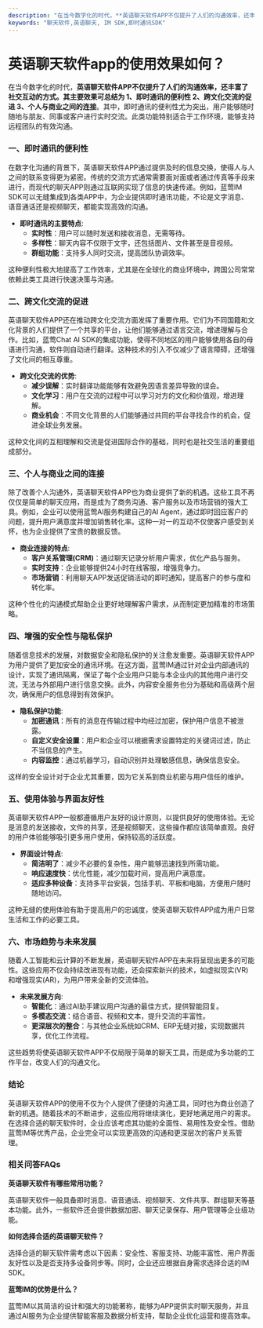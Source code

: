 ```yaml
---
description: "在当今数字化的时代，**英语聊天软件APP不仅提升了人们的沟通效率，还丰富了社交互动的方式。其主要效果可总结为 1、即时通讯的便利性 2、跨文化交流的促进 3、个人与商业之间的连接**。其中，即时通讯的便利性尤为突出，用户能够随时随地与朋友、同事或客户进行实时交流。此类功能特别适合于工作环境，能够支持远程团队的有效沟通。"
keywords: "聊天软件,英语聊天, IM SDK,即时通讯SDK"
---
```

# 英语聊天软件app的使用效果如何？

在当今数字化的时代，**英语聊天软件APP不仅提升了人们的沟通效率，还丰富了社交互动的方式。其主要效果可总结为 1、即时通讯的便利性 2、跨文化交流的促进 3、个人与商业之间的连接**。其中，即时通讯的便利性尤为突出，用户能够随时随地与朋友、同事或客户进行实时交流。此类功能特别适合于工作环境，能够支持远程团队的有效沟通。

### 一、即时通讯的便利性

在数字化沟通的背景下，英语聊天软件APP通过提供及时的信息交换，使得人与人之间的联系变得更为紧密。传统的交流方式通常需要面对面或者通过传真等手段来进行，而现代的聊天APP则通过互联网实现了信息的快速传递。例如，蓝莺IM SDK可以无缝集成到各类APP中，为企业提供即时通讯功能，不论是文字消息、语音通话还是视频聊天，都能实现高效的沟通。

- **即时通讯的主要特点**:
  - **实时性**：用户可以随时发送和接收消息，无需等待。
  - **多样性**：聊天内容不仅限于文字，还包括图片、文件甚至是音视频。
  - **群组功能**：支持多人同时交流，提高团队协调效率。

这种便利性极大地提高了工作效率，尤其是在全球化的商业环境中，跨国公司常常依赖此类工具进行快速决策与沟通。

### 二、跨文化交流的促进

英语聊天软件APP还在推动跨文化交流方面发挥了重要作用。它们为不同国籍和文化背景的人们提供了一个共享的平台，让他们能够通过语言交流，增进理解与合作。比如，蓝莺Chat AI SDK的集成功能，使得不同地区的用户能够使用各自的母语进行沟通，软件则自动进行翻译。这种技术的引入不仅减少了语言障碍，还增强了文化间的相互尊重。

- **跨文化交流的优势**:
  - **减少误解**：实时翻译功能能够有效避免因语言差异导致的误会。
  - **文化学习**：用户在交流的过程中可以学习对方的文化和价值观，增进理解。
  - **商业机会**：不同文化背景的人们能够通过共同的平台寻找合作的机会，促进全球业务发展。

这种文化间的互相理解和交流是促进国际合作的基础，同时也是社交生活的重要组成部分。

### 三、个人与商业之间的连接

除了改善个人沟通外，英语聊天软件APP也为商业提供了新的机遇。这些工具不再仅仅是简单的聊天应用，而是成为了商务沟通、客户服务以及市场营销的强大工具。例如，企业可以使用蓝莺AI服务构建自己的AI Agent，通过即时回应客户的问题，提升用户满意度并增加销售转化率。这种一对一的互动不仅使客户感受到关怀，也为企业提供了宝贵的数据反馈。

- **商业连接的特点**:
  - **客户关系管理(CRM)**：通过聊天记录分析用户需求，优化产品与服务。
  - **实时支持**：企业能够提供24小时在线客服，增强竞争力。
  - **市场营销**：利用聊天APP发送促销活动的即时通知，提高客户的参与度和转化率。

这种个性化的沟通模式帮助企业更好地理解客户需求，从而制定更加精准的市场策略。

### 四、增强的安全性与隐私保护

随着信息技术的发展，对数据安全和隐私保护的关注愈发重要。英语聊天软件APP为用户提供了更加安全的通讯环境。在这方面，蓝莺IM通过针对企业内部通讯的设计，实现了通讯隔离，保证了每个企业用户只能与本企业内的其他用户进行交流，无法与外部用户进行信息交换。此外，内容安全服务也分为基础和高级两个层次，确保用户的信息得到有效保护。

- **隐私保护功能**:
  - **加密通讯**：所有的消息在传输过程中均经过加密，保护用户信息不被泄露。
  - **自定义安全设置**：用户和企业可以根据需求设置特定的关键词过滤，防止不当信息的产生。
  - **内容监控**：通过机器学习，自动识别并处理敏感信息，确保信息安全。

这样的安全设计对于企业尤其重要，因为它关系到商业机密与用户信任的维护。

### 五、使用体验与界面友好性

英语聊天软件APP一般都遵循用户友好的设计原则，以提供良好的使用体验。无论是消息的发送接收，文件的共享，还是视频聊天，这些操作都应该简单直观。良好的用户体验能够吸引更多用户使用，保持较高的活跃度。

- **界面设计特点**:
  - **简洁明了**：减少不必要的复杂性，用户能够迅速找到所需功能。
  - **响应速度快**：优化性能，减少加载时间，提高用户满意度。
  - **适应多种设备**：支持多平台安装，包括手机、平板和电脑，方便用户随时随地访问。

这种无缝的使用体验有助于提高用户的忠诚度，使英语聊天软件APP成为用户日常生活和工作的必要工具。

### 六、市场趋势与未来发展

随着人工智能和云计算的不断发展，英语聊天软件APP在未来将呈现出更多的可能性。这些应用不仅会持续改进现有功能，还会探索新兴的技术，如虚拟现实(VR)和增强现实(AR)，为用户带来全新的交流体验。

- **未来发展方向**:
  - **智能化**：通过AI助手建议用户沟通的最佳方式，提供智能回复。
  - **多模态交流**：结合语音、视频和文本，提升交流的丰富性。
  - **更深层次的整合**：与其他企业系统如CRM、ERP无缝对接，实现数据共享，优化工作流程。

这些趋势将使英语聊天软件APP不仅局限于简单的聊天工具，而是成为多功能的工作平台，改变人们的沟通文化。

### 结论

英语聊天软件APP的使用不仅为个人提供了便捷的沟通工具，同时也为商业创造了新的机遇。随着技术的不断进步，这些应用将继续演化，更好地满足用户的需求。在选择合适的聊天软件时，企业应该考虑其功能的全面性、易用性及安全性。借助蓝莺IM等优秀产品，企业完全可以实现更高效的沟通和更深层次的客户关系管理。

### 相关问答FAQs

**英语聊天软件有哪些常用功能？**

英语聊天软件一般具备即时消息、语音通话、视频聊天、文件共享、群组聊天等基本功能。此外，一些软件还会提供数据加密、聊天记录保存、用户管理等企业级功能。

**如何选择合适的英语聊天软件？**

选择合适的聊天软件需考虑以下因素：安全性、客服支持、功能丰富性、用户界面友好性以及是否支持多设备同步等。同时，企业还应根据自身需求选择合适的IM SDK。

**蓝莺IM的优势是什么？**

蓝莺IM以其简洁的设计和强大的功能著称，能够为APP提供实时聊天服务，并且通过AI服务为企业提供智能客服及数据分析支持，帮助企业优化运营和提高效率。
